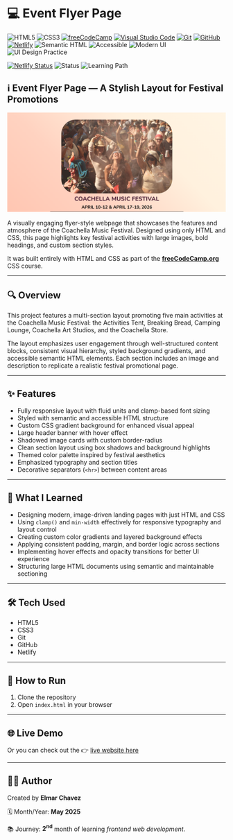 # 💻 Event Flyer Page

![HTML5](https://img.shields.io/badge/HTML5-E34F26?style=for-the-badge&logo=html5&logoColor=white)
![CSS3](https://img.shields.io/badge/CSS3-1572B6?style=for-the-badge&logo=css3&logoColor=white)
[![freeCodeCamp](https://img.shields.io/badge/freeCodeCamp-27273D?style=for-the-badge&logo=freecodecamp&logoColor=white)](https://www.freecodecamp.org/)
[![Visual Studio Code](https://img.shields.io/badge/VS%20Code-007ACC?style=for-the-badge&logo=visual-studio-code&logoColor=white)](https://code.visualstudio.com/)
[![Git](https://img.shields.io/badge/Git-F05032?style=for-the-badge&logo=git&logoColor=white)](https://git-scm.com/)
[![GitHub](https://img.shields.io/badge/GitHub-181717?style=for-the-badge&logo=github&logoColor=white)](https://github.com/)
[![Netlify](https://img.shields.io/badge/Netlify-00C7B7?style=for-the-badge&logo=netlify&logoColor=white)](https://www.netlify.com/)
![Semantic HTML](https://img.shields.io/badge/Semantic%20HTML-ff9800?style=for-the-badge)
![Accessible](https://img.shields.io/badge/Accessibility-A11Y-0052cc?style=for-the-badge)
![Modern UI](https://img.shields.io/badge/Modern%20UI-polished%20look-yellowgreen?style=for-the-badge)
![UI Design Practice](https://img.shields.io/badge/UI%20Design%20Practice-interface%20building-ff69b4?style=for-the-badge)

[![Netlify Status](https://api.netlify.com/api/v1/badges/57a63f6f-0739-4a2b-8c67-d20cb595ee19/deploy-status)](https://event-flyer-page-fcc-jiro.netlify.app/)
![Status](https://img.shields.io/badge/status-complete-brightgreen)
![Learning Path](https://img.shields.io/badge/learning%20path-month%202-blue)

## ℹ️ Event Flyer Page — A Stylish Layout for Festival Promotions

![Screenshot of the project](./screenshot.png)

A visually engaging flyer-style webpage that showcases the features and atmosphere of the Coachella Music Festival. Designed using only HTML and CSS, this page highlights key festival activities with large images, bold headings, and custom section styles.

It was built entirely with HTML and CSS as part of the [**freeCodeCamp.org**](https://www.freecodecamp.org/learn/full-stack-developer/) CSS course.

---

## 🔍 Overview

This project features a multi-section layout promoting five main activities at the Coachella Music Festival: the Activities Tent, Breaking Bread, Camping Lounge, Coachella Art Studios, and the Coachella Store.

The layout emphasizes user engagement through well-structured content blocks, consistent visual hierarchy, styled background gradients, and accessible semantic HTML elements. Each section includes an image and description to replicate a realistic festival promotional page.

---

## ✨ Features

- Fully responsive layout with fluid units and clamp-based font sizing
- Styled with semantic and accessible HTML structure
- Custom CSS gradient background for enhanced visual appeal
- Large header banner with hover effect
- Shadowed image cards with custom border-radius
- Clean section layout using box shadows and background highlights
- Themed color palette inspired by festival aesthetics
- Emphasized typography and section titles
- Decorative separators (`<hr>`) between content areas

---

## 🧠 What I Learned

- Designing modern, image-driven landing pages with just HTML and CSS
- Using `clamp()` and `min-width` effectively for responsive typography and layout control
- Creating custom color gradients and layered background effects
- Applying consistent padding, margin, and border logic across sections
- Implementing hover effects and opacity transitions for better UI experience
- Structuring large HTML documents using semantic and maintainable sectioning

---

## 🛠️ Tech Used

- HTML5
- CSS3
- Git
- GitHub
- Netlify

---

## 🚀 How to Run

1. Clone the repository
2. Open `index.html` in your browser

---

## 🌐 Live Demo

Or you can check out the 👉 [live website here](https://event-flyer-page-fcc-jiro.netlify.app/)

---

## 🧑‍💻 Author

Created by **Elmar Chavez**

🗓️ Month/Year: **May 2025**

📚 Journey: **2<sup>nd</sup>** month of learning _frontend web development_.
